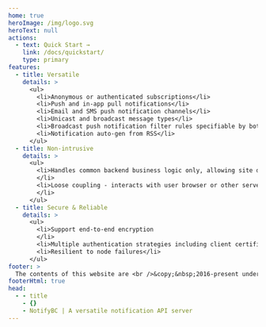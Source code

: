 ```yaml
---
home: true
heroImage: /img/logo.svg
heroText: null
actions:
  - text: Quick Start →
    link: /docs/quickstart/
    type: primary
features:
  - title: Versatile
    details: >
      <ul>
        <li>Anonymous or authenticated subscriptions</li>
        <li>Push and in-app pull notifications</li>
        <li>Email and SMS push notification channels</li>
        <li>Unicast and broadcast message types</li>
        <li>Broadcast push notification filter rules specifiable by both sender and subscriber</li>
        <li>Notification auto-gen from RSS</li>
      </ul>
  - title: Non-intrusive
    details: >
      <ul>
        <li>Handles common backend business logic only, allowing site developer implement frontend UI using widgets native to the site
        </li>
        <li>Loose coupling - interacts with user browser or other server components through RESTful API
        </li>
      </ul>
  - title: Secure & Reliable
    details: >
      <ul>
        <li>Support end-to-end encryption
        </li>
        <li>Multiple authentication strategies including client certificate for server-server and OIDC for user-server</li>
        <li>Resilient to node failures</li>
      </ul>
footer: >
  The contents of this website are <br />&copy;&nbsp;2016-present under the terms of the <a href="https://github.com/bcgov/NotifyBC/blob/main/LICENSE">Apache&nbsp;License, Version 2.0</a>.
footerHtml: true
head:
  - - title
    - {}
    - NotifyBC | A versatile notification API server
---
```


<style>
.vp-home .vp-hero img {
  margin-top: 0;
  height: 100%;
}
</style>

